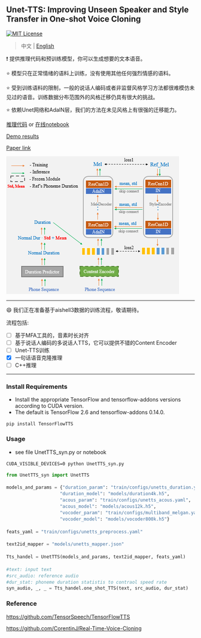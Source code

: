 ## Unet-TTS: Improving Unseen Speaker and Style Transfer in One-shot Voice Cloning
[![MIT License](https://img.shields.io/badge/license-MIT-blue.svg?style=flat)](http://choosealicense.com/licenses/mit/)

> 中文 | [English](README.md)

:exclamation: 提供推理代码和预训练模型，你可以生成想要的文本语音。

:star: 模型只在正常情绪的语料上训练，没有使用其他任何强烈情感的语料。

:star: 受到训练语料的限制，一般的说话人编码或者非监督风格学习方法都很难模仿未见过的语音。训练数据分布范围外的风格迁移仍具有很大的挑战。

:star: 依赖Unet网络和AdaIN层，我们的方法在未见风格上有很强的迁移能力。

[推理代码](notebook) or [在线notebook](https://colab.research.google.com/drive/1sEDvKTJCY7uosb7TvTqwyUdwNPiv3pBW#scrollTo=puzhCI99LY_a)

[Demo results](https://cmsmartvoice.github.io/Unet-TTS/)

[Paper link](https://arxiv.org/abs/2109.11115)

![](./pics/structure.png)

---
:smile: 我们正在准备基于aishell3数据的训练流程，敬请期待。

流程包括:
- [ ] 基于MFA工具的，音素时长对齐
- [ ] 基于说话人编码的多说话人TTS，它可以提供不错的Content Encoder
- [ ] Unet-TTS训练
- [x] 一句话语音克隆推理
- [ ] C++推理

---
### Install Requirements
- Install the appropriate TensorFlow and tensorflow-addons versions according to CUDA version. 
- The default is TensorFlow 2.6 and tensorflow-addons 0.14.0.
```shell
pip install TensorFlowTTS
```

### Usage
- see file UnetTTS_syn.py or notebook
```shell
CUDA_VISIBLE_DEVICES=0 python UnetTTS_syn.py
```

```python
from UnetTTS_syn import UnetTTS

models_and_params = {"duration_param": "train/configs/unetts_duration.yaml",
                    "duration_model": "models/duration4k.h5",
                    "acous_param": "train/configs/unetts_acous.yaml",
                    "acous_model": "models/acous12k.h5",
                    "vocoder_param": "train/configs/multiband_melgan.yaml",
                    "vocoder_model": "models/vocoder800k.h5"}

feats_yaml = "train/configs/unetts_preprocess.yaml"

text2id_mapper = "models/unetts_mapper.json"

Tts_handel = UnetTTS(models_and_params, text2id_mapper, feats_yaml)

#text: input text
#src_audio: reference audio
#dur_stat: phoneme duration statistis to contraol speed rate
syn_audio, _, _ = Tts_handel.one_shot_TTS(text, src_audio, dur_stat)
```

### Reference
https://github.com/TensorSpeech/TensorFlowTTS

https://github.com/CorentinJ/Real-Time-Voice-Cloning 